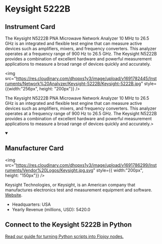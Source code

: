 
# Keysight 5222B

## Instrument Card

<div className="flex">

<div>

The Keysight N5222B PNA Microwave Network Analyzer 10 MHz to 26.5 GHz is an integrated and flexible test engine that can measure active devices such as amplifiers, mixers, and frequency converters. This analyzer operates at a frequency range of 900 Hz to 26.5 GHz. The Keysight N5222B provides a combination of excellent hardware and powerful measurement applications to measure a broad range of devices quickly and accurately.

</div>

<img src="https://res.cloudinary.com/dhopxs1y3/image/upload/v1691782445/Instruments/Network%20Analyzer/Keysight-5222B/Keysight-5222B.jpg" style={{width:"256px", height: "200px"}} />

</div>

The Keysight N5222B PNA Microwave Network Analyzer 10 MHz to 26.5 GHz is an integrated and flexible test engine that can measure active devices such as amplifiers, mixers, and frequency converters. This analyzer operates at a frequency range of 900 Hz to 26.5 GHz. The Keysight N5222B provides a combination of excellent hardware and powerful measurement applications to measure a broad range of devices quickly and accurately.>

<details open>
<summary><h2>Manufacturer Card</h2></summary>

<img src="https://res.cloudinary.com/dhopxs1y3/image/upload/v1691786299/Instruments/Vendor%20Logos/Keysight.jpg.svg" style={{ width:"200px", height: "150px"}} />

Keysight Technologies, or Keysight, is an American company that manufactures electronics test and measurement equipment and software. <a href="https://www.keysight.com/us/en/home.html">Website</a>.

<ul>
  <li>Headquarters: USA</li>
  <li>Yearly Revenue (millions, USD): 5420.0</li>
</ul>
</details>

## Connect to the Keysight 5222B in Python

[Read our guide for turning Python scripts into Flojoy nodes.](https://docs.flojoy.ai/custom-nodes/creating-custom-node/)


